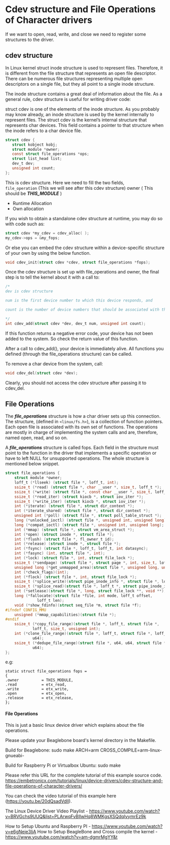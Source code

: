 <style>
r { color: Red }
o { color: Orange }
g { color: Green }
b { color: Blue }
y { color: yellow }
</style>	
# Cdev structure and File Operations of Character drivers
If we want to open, read, write, and close we need to register some structures to the driver.  

## cdev structure
In Linux kernel struct inode structure is used to represent files. Therefore, it is different from the file structure that represents an open file descriptor. There can be numerous file structures representing multiple open descriptors on a single file, but they all point to a single inode structure.

The inode structure contains a great deal of information about the file. As a general rule, cdev structure is useful for writing driver code:

 struct cdev is one of the elements of the inode structure. As you probably may know already, an inode structure is used by the kernel internally to represent files. The struct cdev is the kernel’s internal structure that represents char devices.  This field contains a pointer to that structure when the inode refers to a char device file.

 ```c
 struct cdev { 
    struct kobject kobj; 
    struct module *owner; 
    const struct file_operations *ops; 
    struct list_head list; 
    dev_t dev; 
    unsigned int count; 
};
 ```
This is cdev structure. Here we need to fill the two fields,  
`file_operation` (This we will see after this cdev structure)
owner ( This should be ___THIS_MODULE___ )

* Runtime Allocation  
* Own allocation

If you wish to obtain a standalone cdev structure at runtime, you may do so with code such as:
```c
struct cdev *my_cdev = cdev_alloc( );
my_cdev->ops = &my_fops;
```
Or else you can embed the cdev structure within a device-specific structure of your own by using the below function.
```c
void cdev_init(struct cdev *cdev, struct file_operations *fops);
```
Once the cdev structure is set up with file_operations and owner, the final step is to tell the kernel about it with a call to:
```c
/*
dev is cdev structure

num is the first device number to which this device responds, and

count is the number of device numbers that should be associated with the device. Often count is one, but there are situations where it makes sense to have more than one device number correspond to a specific device.

*/
int cdev_add(struct cdev *dev, dev_t num, unsigned int count);
```
If this function returns a negative error code, your device has not been added to the system. So check the return value of this function.

After a call to cdev_add(), your device is immediately alive. All functions you defined (through the file_operations structure) can be called.  

To remove a char device from the system, call:
```c
void cdev_del(struct cdev *dev);
```
Clearly, you should not access the cdev structure after passing it to cdev_del.

## File Operations 
The ___file_operations___ structure is how a char driver sets up this connection. The structure, (defined in `<linux/fs.h>`), is a collection of function pointers. Each open file is associated with its own set of functions. The operations are mostly in charge of implementing the system calls and are, therefore, named open, read, and so on.

A ___file_operations___ structure is called fops. Each field in the structure must point to the function in the driver that implements a specific operation or have to left NULL for unsupported operations. The whole structure is mentioned below snippet.

```c
struct file_operations {
    struct module *owner;
    loff_t (*llseek) (struct file *, loff_t, int);
    ssize_t (*read) (struct file *, char __user *, size_t, loff_t *);
    ssize_t (*write) (struct file *, const char __user *, size_t, loff_t *);
    ssize_t (*read_iter) (struct kiocb *, struct iov_iter *);
    ssize_t (*write_iter) (struct kiocb *, struct iov_iter *);
    int (*iterate) (struct file *, struct dir_context *);
    int (*iterate_shared) (struct file *, struct dir_context *);
    unsigned int (*poll) (struct file *, struct poll_table_struct *);
    long (*unlocked_ioctl) (struct file *, unsigned int, unsigned long);
    long (*compat_ioctl) (struct file *, unsigned int, unsigned long);
    int (*mmap) (struct file *, struct vm_area_struct *);
    int (*open) (struct inode *, struct file *);
    int (*flush) (struct file *, fl_owner_t id);
    int (*release) (struct inode *, struct file *);
    int (*fsync) (struct file *, loff_t, loff_t, int datasync);
    int (*fasync) (int, struct file *, int);
    int (*lock) (struct file *, int, struct file_lock *);
    ssize_t (*sendpage) (struct file *, struct page *, int, size_t, loff_t *, int);
    unsigned long (*get_unmapped_area)(struct file *, unsigned long, unsigned long, unsigned long, unsigned long);
    int (*check_flags)(int);
    int (*flock) (struct file *, int, struct file_lock *);
    ssize_t (*splice_write)(struct pipe_inode_info *, struct file *, loff_t *, size_t, unsigned int);
    ssize_t (*splice_read)(struct file *, loff_t *, struct pipe_inode_info *, size_t, unsigned int);
    int (*setlease)(struct file *, long, struct file_lock **, void **);
    long (*fallocate)(struct file *file, int mode, loff_t offset,
              loff_t len);
    void (*show_fdinfo)(struct seq_file *m, struct file *f);
#ifndef CONFIG_MMU
    unsigned (*mmap_capabilities)(struct file *);
#endif
    ssize_t (*copy_file_range)(struct file *, loff_t, struct file *,
            loff_t, size_t, unsigned int);
    int (*clone_file_range)(struct file *, loff_t, struct file *, loff_t,
            u64);
    ssize_t (*dedupe_file_range)(struct file *, u64, u64, struct file *,
            u64);
};
```

e.g:
```
static struct file_operations fops =
{
.owner          = THIS_MODULE,
.read           = etx_read,
.write          = etx_write,
.open           = etx_open,
.release        = etx_release,
};
```


#### File Operations

This is just a basic linux device driver which explains about the file operations.

Please update your Beaglebone board's kernel directory in the Makefile.

Build for Beaglebone:
	sudo make ARCH=arm CROSS_COMPILE=arm-linux-gnueabi-

Build for Raspberry Pi or Virtualbox Ubuntu:
	sudo make

Please refer this URL for the complete tutorial of this example source code.
https://embetronicx.com/tutorials/linux/device-drivers/cdev-structure-and-file-operations-of-character-drivers/

You can check the video tutorial of this example here (https://youtu.be/20dQsadVdII).

The Linux Device Driver Video Playlist - https://www.youtube.com/watch?v=BRVGchs9UUQ&list=PLArwqFvBIlwHq8WMKgsXSQdqIvymrEz9k

How to Setup Ubuntu and Raspberry PI - https://www.youtube.com/watch?v=e6gNeje3ljA
How to Setup BeagleBone and Cross compile the kernel - https://www.youtube.com/watch?v=am-dgmrMgYY&t 

